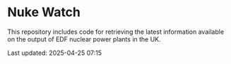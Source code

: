 # Nuke Watch

This repository includes code for retrieving the latest information available on the output of EDF nuclear power plants in the UK.

Last updated: 2025-04-25 07:15